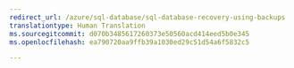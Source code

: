 ```yaml
---
redirect_url: /azure/sql-database/sql-database-recovery-using-backups
translationtype: Human Translation
ms.sourcegitcommit: d070b3485617260373e50560acd414eed5b0e345
ms.openlocfilehash: ea790720aa9ffb39a1030ed29c51d54a6f5832c5

--- 
```



<!--HONumber=Feb17_HO2-->


